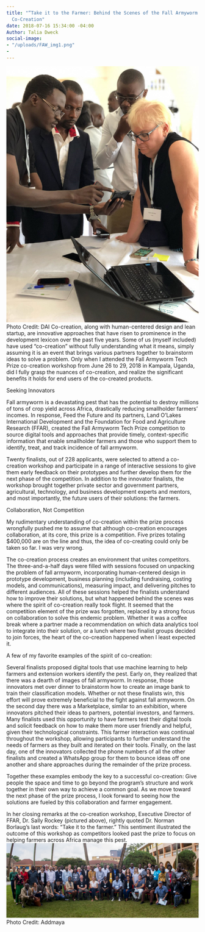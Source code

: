 ```yaml
---
title: "“Take it to the Farmer: Behind the Scenes of the Fall Armyworm Tech Prize
  Co-Creation"
date: 2018-07-16 15:34:00 -04:00
Author: Talia Dweck
social-image:
- "/uploads/FAW_img1.png"
- 
---
```


![FAW_img1.png](/uploads/FAW_img1.png)
Photo Credit: DAI
Co-creation, along with human-centered design and lean startup, are innovative approaches that have risen to prominence in the development lexicon over the past five years. Some of us (myself included) have used “co-creation” without fully understanding what it means, simply assuming it is an event that brings  various partners together to brainstorm ideas to solve a problem. Only when I attended the Fall Armyworm Tech Prize co-creation workshop from June 26 to 29, 2018 in Kampala, Uganda, did I fully grasp the nuances of co-creation, and realize the significant benefits it holds for end users of the co-created products.  

Seeking Innovators

Fall armyworm is a devastating pest that has the potential to destroy millions of tons of crop yield across Africa, drastically reducing smallholder farmers’ incomes. In response, Feed the Future and its partners, Land O’Lakes International Development and the Foundation for Food and Agriculture Research (FFAR), created the Fall Armyworm Tech Prize competition to source digital tools and approaches that provide timely, context-specific information that enable smallholder farmers and those who support them to identify, treat, and track incidence of fall armyworm. 

Twenty finalists, out of 228 applicants, were selected to attend a co-creation workshop and participate in a range of interactive sessions to give them early feedback on their prototypes and further develop them for the next phase of the competition. In addition to the innovator finalists, the workshop brought together private sector and government partners, agricultural, technology, and business development experts and mentors, and most importantly, the future users of their solutions: the farmers. 

Collaboration, Not Competition

My rudimentary understanding of co-creation within the prize process wrongfully pushed me to assume that although co-creation encourages collaboration, at its core, this prize is a competition. Five prizes totaling $400,000 are on the line and thus, the idea of co-creating could only be taken so far. I was very wrong. 

The co-creation process creates an environment that unites competitors. The three-and-a-half days were filled with sessions focused on unpacking the problem of fall armyworm, incorporating human-centered design in prototype development, business planning (including fundraising, costing models, and communications), measuring impact, and delivering pitches to different audiences. All of these sessions helped the finalists understand how to improve their solutions, but what happened behind the scenes was where the spirit of co-creation really took flight. It seemed that the competition element of the prize was forgotten, replaced by a strong focus on collaboration to solve this endemic problem. Whether it was a coffee break where a partner made a recommendation on which data analytics tool to integrate into their solution, or a lunch where two finalist groups decided to join forces, the heart of the co-creation happened when I least expected it.

A few of my favorite examples of the spirit of co-creation: 

Several finalists proposed digital tools that use machine learning to help farmers and extension workers identify the pest. Early on, they realized that there was a dearth of images of fall armyworm. In response, those innovators met over dinner to brainstorm how to create an image bank to train their classification models. Whether or not these finalists win, this effort will prove extremely beneficial to the fight against fall armyworm. 
On the second day there was a Marketplace, similar to an exhibition, where innovators pitched their ideas to partners, potential investors, and farmers. Many finalists used this opportunity to have farmers test their digital tools and solicit feedback on how to make them more user friendly and helpful, given their technological constraints. This farmer interaction was continual throughout the workshop, allowing participants to further understand the needs of farmers as they built and iterated on their tools. 
Finally, on the last day, one of the innovators collected the phone numbers of all the other finalists and created a WhatsApp group for them to bounce ideas off one another and share approaches during the remainder of the prize process. 

Together these examples embody the key to a successful co-creation: Give people the space and time to go beyond the program’s structure and work together in their own way to achieve a common goal. As we move toward the next phase of the prize process, I look forward to seeing how the solutions are fueled by this collaboration and farmer engagement.

In her closing remarks at the co-creation workshop, Executive Director of FFAR, Dr. Sally Rockey 
(pictured above), rightly quoted Dr. Norman Borlaug’s last words: “Take it to the farmer.” This sentiment illustrated the outcome of this workshop as competitors looked past the prize to focus on helping farmers across Africa manage this pest.
![FAW_img2.png](/uploads/FAW_img2.png)
Photo Credit: Addmaya 
